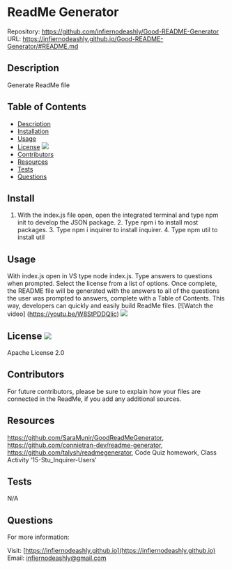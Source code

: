 # ReadMe Generator

Repository: https://github.com/infiernodeashly/Good-README-Generator
URL: https://infiernodeashly.github.io/Good-README-Generator/#README.md
  
## Description 
        
Generate ReadMe file

## Table of Contents

* [Description](#description)
* [Installation](#install)
* [Usage](#usage)
* [License](#license) <img src="http://img.shields.io/badge/license-Apache License 2.0-blue">
* [Contributors](#contributors)
* [Resources](#resources)
* [Tests](#tests)
* [Questions](#questions)

## Install

1. With the index.js file open, open the integrated terminal and type npm init to develop the JSON package. 2. Type npm i to install most packages. 3. Type npm i inquirer to install inquirer. 4. Type npm util to install util 

## Usage

With index.js open in VS type node index.js. Type answers to questions when prompted. Select the license from a list of options. Once complete, the README file will be generated with the answers to all of the questions the user was prompted to answers, complete with a Table of Contents. This way, developers can quickly and easily build ReadMe files. [![Watch the video] (https://youtu.be/W8StPDDQlic) ![](./assets/ReadMeGeneratorVidgif.gif)

## License <img src="http://img.shields.io/badge/license-Apache License 2.0-blue">

Apache License 2.0



## Contributors

For future contributors, please be sure to explain how your files are connected in the ReadMe, if you add any additional sources. 

## Resources

https://github.com/SaraMunir/GoodReadMeGenerator, https://github.com/connietran-dev/readme-generator,  https://github.com/talysh/readmegenerator, Code Quiz homework, Class Activity ‘15-Stu_Inquirer-Users’

## Tests

N/A

## Questions

For more information:

Visit: [https://infiernodeashly.github.io](https://infiernodeashly.github.io)
Email: infiernodeashly@gmail.com
